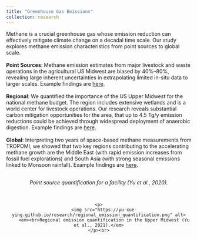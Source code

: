 ```yaml
---
title: "Greenhouse Gas Emissions"
collection: research
---
```

Methane is a crucial greenhouse gas whose emission reduction can effectively mitigate climate change on a decadal time scale. Our study explores methane emission characteristics from point sources to global scale. <br><br>
**Point Sources**: Methane emission estimates from major livestock and waste operations in the agricultural US Midwest are biased by 40%–80%, revealing large inherent uncertainties in extrapolating limited in-situ data to larger scales. Example findings are [here]((https://agupubs.onlinelibrary.wiley.com/doi/full/10.1029/2019JG005429)). <br><br>
**Regional**: We quantified the importance of the US Upper Midwest for the national methane budget. The region includes extensive wetlands and is a world center for livestock operations. Our research reveals substantial carbon mitigation opportunities for the area, that up to 4.5 Tg/y emission reductions could be achieved through widespread deployment of anaerobic digestion. Example findings are [here](https://acp.copernicus.org/articles/21/951/2021/).<br><br>
**Global**: Interpreting two years of space-based methane measurements from TROPOMI, we showed that two key regions contributing to the accelerating methane growth are the Middle East (with rapid emission increases from fossil fuel explorations) and South Asia (with strong seasonal emissions linked to Monsoon rainfall). Example findings are [here](https://acp.copernicus.org/articles/23/3325/2023/).<br>

<div align="center">
    <p>
        <img src="https://yu-xue-ying.github.io/research/point_source_quantification.jpg" alt>
        <em><br>Point source quantification for a facility (Yu et al., 2020).</em>
    </p><br>

    <p>
        <img src="https://yu-xue-ying.github.io/research/regional_emission_quantification.png" alt>
        <em><br>Regional emission quantification in the Upper Midwest (Yu et al., 2021).</em>
    </p><br>
</div>